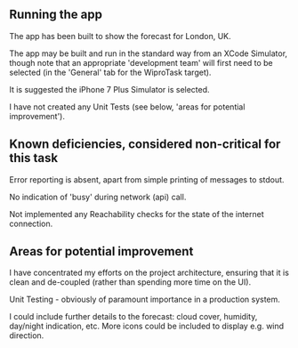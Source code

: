 Running the app
---------------
The app has been built to show the forecast for London, UK.

The app may be built and run in the standard way from an XCode Simulator, though note that an appropriate 'development team' will
first need to be selected (in the 'General' tab for the WiproTask target).

It is suggested the iPhone 7 Plus Simulator is selected.

I have not created any Unit Tests (see below, 'areas for potential improvement').


Known deficiencies, considered non-critical for this task
---------------------------------------------------------

Error reporting is absent, apart from simple printing of messages to stdout.

No indication of 'busy' during network (api) call.

Not implemented any Reachability checks for the state of the internet connection.


Areas for potential improvement
-------------------------------

I have concentrated my efforts on the project architecture, ensuring that it is clean and de-coupled (rather than spending more time on the UI).

Unit Testing - obviously of paramount importance in a production system.

I could include further details to the forecast: cloud cover, humidity, day/night indication, etc. More icons could be included to display e.g. wind direction.

